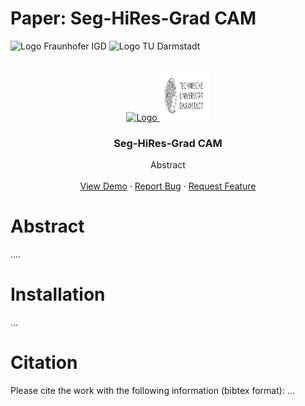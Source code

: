 # Paper: Seg-HiRes-Grad CAM

<p float="center">
  <img src="https://mupam.net/wp-content/uploads/2019/10/Logos_frauhofer-300x150.png" width="200" title="Logo Fraunhofer IGD" />
  <img src="https://upload.wikimedia.org/wikipedia/de/thumb/2/24/TU_Darmstadt_Logo.svg/1200px-TU_Darmstadt_Logo.svg.png" width="200" title="Logo TU Darmstadt" /> 
</p>


<br />
<div align="center">
  <a href="https://github.com">
    <img src="readme_images/IGD.png" alt="Logo" width="80" height="80">
  </a>
  <a href="https://github.com">
    <img src="readme_images/TUDA.png" alt="Logo" width="80" height="80">
  </a>

  <h3 align="center">Seg-HiRes-Grad CAM</h3>

  <p align="center">
    Abstract
    <br />
    <br />
    <a href="https://github.com/">View Demo</a>
    ·
    <a href="https://github.com/">Report Bug</a>
    ·
    <a href="https://github.com/">Request Feature</a>
  </p>
</div>


# Abstract
....


# Installation
...

# Citation
Please cite the work with the following information (bibtex format):
...
